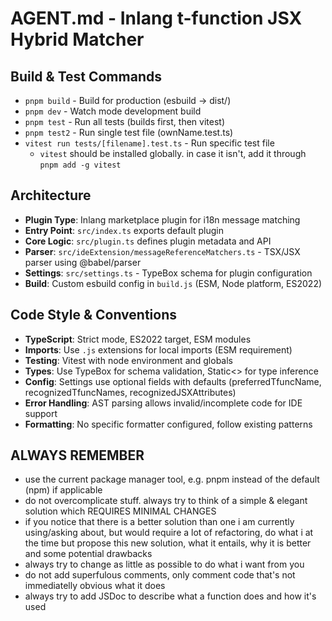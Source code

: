 # AGENT.md - Inlang t-function JSX Hybrid Matcher

## Build & Test Commands
- `pnpm build` - Build for production (esbuild -> dist/)
- `pnpm dev` - Watch mode development build
- `pnpm test` - Run all tests (builds first, then vitest)
- `pnpm test2` - Run single test file (ownName.test.ts)
- `vitest run tests/[filename].test.ts` - Run specific test file 
    - `vitest` should be installed globally. in case it isn't, add it through `pnpm add -g vitest`

## Architecture
- **Plugin Type**: Inlang marketplace plugin for i18n message matching
- **Entry Point**: `src/index.ts` exports default plugin
- **Core Logic**: `src/plugin.ts` defines plugin metadata and API
- **Parser**: `src/ideExtension/messageReferenceMatchers.ts` - TSX/JSX parser using @babel/parser
- **Settings**: `src/settings.ts` - TypeBox schema for plugin configuration
- **Build**: Custom esbuild config in `build.js` (ESM, Node platform, ES2022)

## Code Style & Conventions
- **TypeScript**: Strict mode, ES2022 target, ESM modules
- **Imports**: Use `.js` extensions for local imports (ESM requirement)
- **Testing**: Vitest with node environment and globals
- **Types**: Use TypeBox for schema validation, Static<> for type inference
- **Config**: Settings use optional fields with defaults (preferredTfuncName, recognizedTfuncNames, recognizedJSXAttributes)
- **Error Handling**: AST parsing allows invalid/incomplete code for IDE support
- **Formatting**: No specific formatter configured, follow existing patterns

## ALWAYS REMEMBER
- use the current package manager tool, e.g. pnpm instead of the default (npm) if applicable
- do not overcomplicate stuff. always try to think of a simple & elegant solution which REQUIRES MINIMAL CHANGES
- if you notice that there is a better solution than one i am currently using/asking about, but would require a lot of refactoring, do what i at the time but propose this new solution, what it entails, why it is better and some potential drawbacks
- always try to change as little as possible to do what i want from you
- do not add superfulous comments, only comment code that's not immediatelly obvious what it does
- always try to add JSDoc to describe what a function does and how it's used
